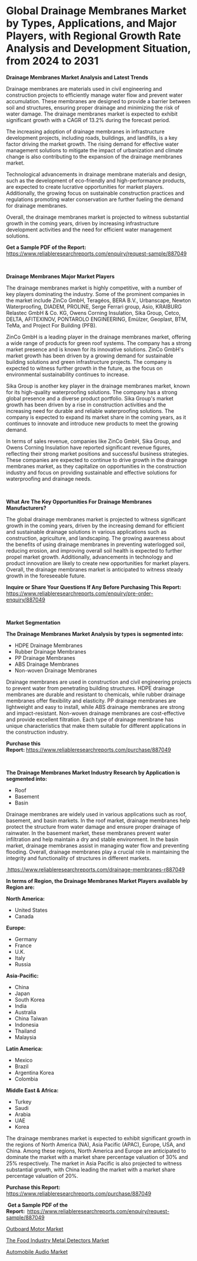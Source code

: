<p><h1>Global Drainage Membranes Market by Types, Applications, and Major Players, with Regional Growth Rate Analysis and Development Situation, from 2024 to 2031</h1></p><p><strong>Drainage Membranes Market Analysis and Latest Trends</strong></p>
<p><p>Drainage membranes are materials used in civil engineering and construction projects to efficiently manage water flow and prevent water accumulation. These membranes are designed to provide a barrier between soil and structures, ensuring proper drainage and minimizing the risk of water damage. The drainage membranes market is expected to exhibit significant growth with a CAGR of 13.2% during the forecast period.</p><p>The increasing adoption of drainage membranes in infrastructure development projects, including roads, buildings, and landfills, is a key factor driving the market growth. The rising demand for effective water management solutions to mitigate the impact of urbanization and climate change is also contributing to the expansion of the drainage membranes market.</p><p>Technological advancements in drainage membrane materials and design, such as the development of eco-friendly and high-performance products, are expected to create lucrative opportunities for market players. Additionally, the growing focus on sustainable construction practices and regulations promoting water conservation are further fueling the demand for drainage membranes.</p><p>Overall, the drainage membranes market is projected to witness substantial growth in the coming years, driven by increasing infrastructure development activities and the need for efficient water management solutions.</p></p>
<p><strong>Get a Sample PDF of the Report:&nbsp;</strong> <a href="https://www.reliableresearchreports.com/enquiry/request-sample/887049">https://www.reliableresearchreports.com/enquiry/request-sample/887049</a></p>
<p>&nbsp;</p>
<p><strong>Drainage Membranes Major Market Players</strong></p>
<p><p>The drainage membranes market is highly competitive, with a number of key players dominating the industry. Some of the prominent companies in the market include ZinCo GmbH, Teragéos, BERA B.V., Urbanscape, Newton Waterproofing, DIADEM, PROLINE, Serge Ferrari group, Asio, KRAIBURG Relastec GmbH & Co. KG, Owens Corning Insulation, Sika Group, Cetco, DELTA, AFITEXINOV, PONTAROLO ENGINEERING, Emülzer, Geoplast, BTM, TeMa, and Project For Building (PFB).</p><p>ZinCo GmbH is a leading player in the drainage membranes market, offering a wide range of products for green roof systems. The company has a strong market presence and is known for its innovative solutions. ZinCo GmbH's market growth has been driven by a growing demand for sustainable building solutions and green infrastructure projects. The company is expected to witness further growth in the future, as the focus on environmental sustainability continues to increase.</p><p>Sika Group is another key player in the drainage membranes market, known for its high-quality waterproofing solutions. The company has a strong global presence and a diverse product portfolio. Sika Group's market growth has been driven by a rise in construction activities and the increasing need for durable and reliable waterproofing solutions. The company is expected to expand its market share in the coming years, as it continues to innovate and introduce new products to meet the growing demand.</p><p>In terms of sales revenue, companies like ZinCo GmbH, Sika Group, and Owens Corning Insulation have reported significant revenue figures, reflecting their strong market positions and successful business strategies. These companies are expected to continue to drive growth in the drainage membranes market, as they capitalize on opportunities in the construction industry and focus on providing sustainable and effective solutions for waterproofing and drainage needs.</p></p>
<p>&nbsp;</p>
<p><strong>What Are The Key Opportunities For Drainage Membranes Manufacturers?</strong></p>
<p><p>The global drainage membranes market is projected to witness significant growth in the coming years, driven by the increasing demand for efficient and sustainable drainage solutions in various applications such as construction, agriculture, and landscaping. The growing awareness about the benefits of using drainage membranes in preventing waterlogged soil, reducing erosion, and improving overall soil health is expected to further propel market growth. Additionally, advancements in technology and product innovation are likely to create new opportunities for market players. Overall, the drainage membranes market is anticipated to witness steady growth in the foreseeable future.</p></p>
<p><strong>Inquire or Share Your Questions If Any Before Purchasing This Report:</strong> <a href="https://www.reliableresearchreports.com/enquiry/pre-order-enquiry/887049">https://www.reliableresearchreports.com/enquiry/pre-order-enquiry/887049</a></p>
<p>&nbsp;</p>
<p><strong>Market Segmentation</strong></p>
<p><strong>The Drainage Membranes Market Analysis by types is segmented into:</strong></p>
<p><ul><li>HDPE Drainage Membranes</li><li>Rubber Drainage Membranes</li><li>PP Drainage Membranes</li><li>ABS Drainage Membranes</li><li>Non-woven Drainage Membranes</li></ul></p>
<p><p>Drainage membranes are used in construction and civil engineering projects to prevent water from penetrating building structures. HDPE drainage membranes are durable and resistant to chemicals, while rubber drainage membranes offer flexibility and elasticity. PP drainage membranes are lightweight and easy to install, while ABS drainage membranes are strong and impact-resistant. Non-woven drainage membranes are cost-effective and provide excellent filtration. Each type of drainage membrane has unique characteristics that make them suitable for different applications in the construction industry.</p></p>
<p><strong>Purchase this Report:&nbsp;</strong><a href="https://www.reliableresearchreports.com/purchase/887049">https://www.reliableresearchreports.com/purchase/887049</a></p>
<p>&nbsp;</p>
<p><strong>The Drainage Membranes Market Industry Research by Application is segmented into:</strong></p>
<p><ul><li>Roof</li><li>Basement</li><li>Basin</li></ul></p>
<p><p>Drainage membranes are widely used in various applications such as roof, basement, and basin markets. In the roof market, drainage membranes help protect the structure from water damage and ensure proper drainage of rainwater. In the basement market, these membranes prevent water infiltration and help maintain a dry and stable environment. In the basin market, drainage membranes assist in managing water flow and preventing flooding. Overall, drainage membranes play a crucial role in maintaining the integrity and functionality of structures in different markets.</p></p>
<p><a href="https://www.reliableresearchreports.com/drainage-membranes-r887049">&nbsp;https://www.reliableresearchreports.com/drainage-membranes-r887049</a></p>
<p><strong>In terms of Region, the Drainage Membranes Market Players available by Region are:</strong></p>
<p>
    <p> <strong> North America: </strong>
        <ul>
            <li>United States</li>
            <li>Canada</li>
        </ul>
        </p> 
    <p> <strong> Europe: </strong>
        <ul>
            <li>Germany</li>
            <li>France</li>
            <li>U.K.</li>
            <li>Italy</li>
            <li>Russia</li>
        </ul>
        </p> 
    <p> <strong> Asia-Pacific: </strong>
        <ul>
            <li>China</li>
            <li>Japan</li>
            <li>South Korea</li>
            <li>India</li>
            <li>Australia</li>
            <li>China Taiwan</li>
            <li>Indonesia</li>
            <li>Thailand</li>
            <li>Malaysia</li>
        </ul>
        </p> 
    <p> <strong> Latin America: </strong>
        <ul>
            <li>Mexico</li>
            <li>Brazil</li>
            <li>Argentina Korea</li>
            <li>Colombia</li>
        </ul>
        </p> 
    <p> <strong> Middle East & Africa: </strong>
        <ul>
            <li>Turkey</li>
            <li>Saudi</li>
            <li>Arabia</li>
            <li>UAE</li>
            <li>Korea</li>
        </ul>
    </p>
    </p>
<p><p>The drainage membranes market is expected to exhibit significant growth in the regions of North America (NA), Asia Pacific (APAC), Europe, USA, and China. Among these regions, North America and Europe are anticipated to dominate the market with a market share percentage valuation of 30% and 25% respectively. The market in Asia Pacific is also projected to witness substantial growth, with China leading the market with a market share percentage valuation of 20%.</p></p>
<p><strong>Purchase this Report: </strong><a href="https://www.reliableresearchreports.com/purchase/887049">https://www.reliableresearchreports.com/purchase/887049</a></p>
<p>&nbsp;<strong>Get a Sample PDF of the Report:&nbsp;&nbsp;</strong><a href="https://www.reliableresearchreports.com/enquiry/request-sample/887049">https://www.reliableresearchreports.com/enquiry/request-sample/887049</a></p>
<p><strong></strong></p>
<p><p><a href="https://medium.com/@elisamohr1927/outboard-motor-market-size-is-growing-at-cagr-of-6-4-239205ad2c2b">Outboard Motor Market</a></p><p><a href="https://github.com/brendanCole1992/Market-Research-Report-List-1/blob/main/the-food-industry-metal-detectors-market.md">The Food Industry Metal Detectors Market</a></p><p><a href="https://medium.com/@florianwolf42/global-automobile-audio-industry-types-applications-market-players-regional-growth-analysis-ba5b492a0977">Automobile Audio Market</a></p></p>